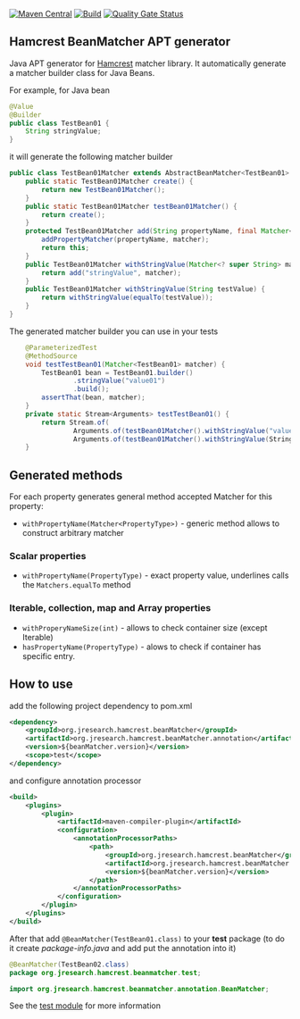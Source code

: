 [![Maven Central](https://img.shields.io/maven-central/v/org.jresearch.hamcrest.beanMatcher/org.jresearch.hamcrest.beanMatcher.pom)](https://mvnrepository.com/artifact/org.jresearch.hamcrest.beanMatcher/org.jresearch.hamcrest.beanMatcher.pom)
[![Build](https://github.com/hortonolite/hamcrestBeanMatcherApt/actions/workflows/BuildSnapshot.yml/badge.svg)](https://github.com/hortonolite/hamcrestBeanMatcherApt/actions/workflows/BuildSnapshot.yml)
[![Quality Gate Status](https://sonarcloud.io/api/project_badges/measure?project=hortonolite_hamcrestBeanMatcherApt&metric=alert_status)](https://sonarcloud.io/summary/new_code?id=hortonolite_hamcrestBeanMatcherApt)

## Hamcrest BeanMatcher APT generator 

Java APT generator for [Hamcrest](http://hamcrest.org/) matcher library. It automatically generate a matcher builder class for Java Beans.

For example, for Java bean
```Java
@Value
@Builder
public class TestBean01 {
	String stringValue;
}
```
it will generate the following matcher builder
```Java
public class TestBean01Matcher extends AbstractBeanMatcher<TestBean01> {
	public static TestBean01Matcher create() {
		return new TestBean01Matcher();
	}
	public static TestBean01Matcher testBean01Matcher() {
		return create();
	}
	protected TestBean01Matcher add(String propertyName, final Matcher<?> matcher) {
		addPropertyMatcher(propertyName, matcher);
		return this;
	}
	public TestBean01Matcher withStringValue(Matcher<? super String> matcher) {
		return add("stringValue", matcher);
	}
	public TestBean01Matcher withStringValue(String testValue) {
		return withStringValue(equalTo(testValue));
	}
}
```
The generated matcher builder you can use in your tests
```Java
	@ParameterizedTest
	@MethodSource
	void testTestBean01(Matcher<TestBean01> matcher) {
		TestBean01 bean = TestBean01.builder()
				.stringValue("value01")
				.build();
		assertThat(bean, matcher);
	}
	private static Stream<Arguments> testTestBean01() {
		return Stream.of(
				Arguments.of(testBean01Matcher().withStringValue("value01")),
				Arguments.of(testBean01Matcher().withStringValue(StringContains.containsStringIgnoringCase("lUe"))));
	}
```
## Generated methods
For each property generates general method accepted Matcher for this property:
- `withPropertyName(Matcher<PropertyType>)` - generic method allows to construct arbitrary matcher
### Scalar properties
- `withPropertyName(PropertyType)` - exact property value, underlines calls the `Matchers.equalTo` method 
### Iterable, collection, map and Array properties
- `withProperyNameSize(int)` - allows to check container size (except Iterable)
- `hasPropertyName(PropertyType)` - alows to check if container has specific entry.
## How to use
add the following project dependency to pom.xml
```xml
<dependency>
	<groupId>org.jresearch.hamcrest.beanMatcher</groupId>
	<artifactId>org.jresearch.hamcrest.beanMatcher.annotation</artifactId>
	<version>${beanMatcher.version}</version>
	<scope>test</scope>
</dependency>
```
and configure annotation processor
```xml
<build>
	<plugins>	
		<plugin>                                                                             
			<artifactId>maven-compiler-plugin</artifactId>                                   
			<configuration>                                                                  
				<annotationProcessorPaths>                                                   
					<path>                                                                   
						<groupId>org.jresearch.hamcrest.beanMatcher</groupId>                
						<artifactId>org.jresearch.hamcrest.beanMatcher.processor</artifactId>
						<version>${beanMatcher.version}</version>                                
					</path>                                                                  
				</annotationProcessorPaths>                                                  
			</configuration>                                                                 
		</plugin>                                                                            
	</plugins>                                                                               
</build>                                                                                     
```
After that add `@BeanMatcher(TestBean01.class)` to your **test** package (to do it create _package-info.java_ and add put the annotation into it)
```Java
@BeanMatcher(TestBean02.class)
package org.jresearch.hamcrest.beanmatcher.test;

import org.jresearch.hamcrest.beanmatcher.annotation.BeanMatcher;
```
See the [test module](https://github.com/hortonolite/hamcrestBeanMatcherApt/tree/main/test) for more information

